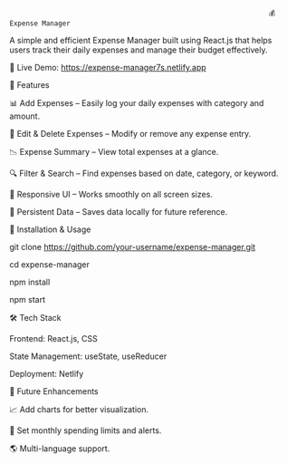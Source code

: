                                                                     💰 Expense Manager

A simple and efficient Expense Manager built using React.js that helps users track their daily expenses and manage their budget effectively.

🔗 Live Demo: https://expense-manager7s.netlify.app

🚀 Features

📊 Add Expenses – Easily log your daily expenses with category and amount.

📝 Edit & Delete Expenses – Modify or remove any expense entry.

📉 Expense Summary – View total expenses at a glance.

🔍 Filter & Search – Find expenses based on date, category, or keyword.

🎨 Responsive UI – Works smoothly on all screen sizes.

💾 Persistent Data – Saves data locally for future reference.

📂 Installation & Usage

git clone https://github.com/your-username/expense-manager.git  

cd expense-manager  

npm install  

npm start  

🛠 Tech Stack

Frontend: React.js, CSS

State Management: useState, useReducer

Deployment: Netlify 

📌 Future Enhancements

📈 Add charts for better visualization.

🔔 Set monthly spending limits and alerts.

🌎 Multi-language support.









